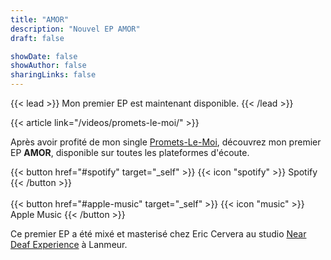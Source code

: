 ```yaml
---
title: "AMOR"
description: "Nouvel EP AMOR"
draft: false

showDate: false
showAuthor: false
sharingLinks: false
---
```


{{< lead >}}
Mon premier EP est maintenant disponible.
{{< /lead >}}

{{< article link="/videos/promets-le-moi/" >}}

Après avoir profité de mon single [Promets-Le-Moi](/videos/promets-le-moi), découvrez mon premier EP **AMOR**, disponible sur toutes les plateformes d'écoute.

{{< button href="#spotify" target="_self" >}}
{{< icon "spotify" >}} Spotify
{{< /button >}}
\
\
{{< button href="#apple-music" target="_self" >}}
{{< icon "music" >}} Apple Music
{{< /button >}}

Ce premier EP a été mixé et masterisé chez Eric Cervera au studio [Near Deaf Experience](https://www.neardeaf/com) à Lanmeur.
